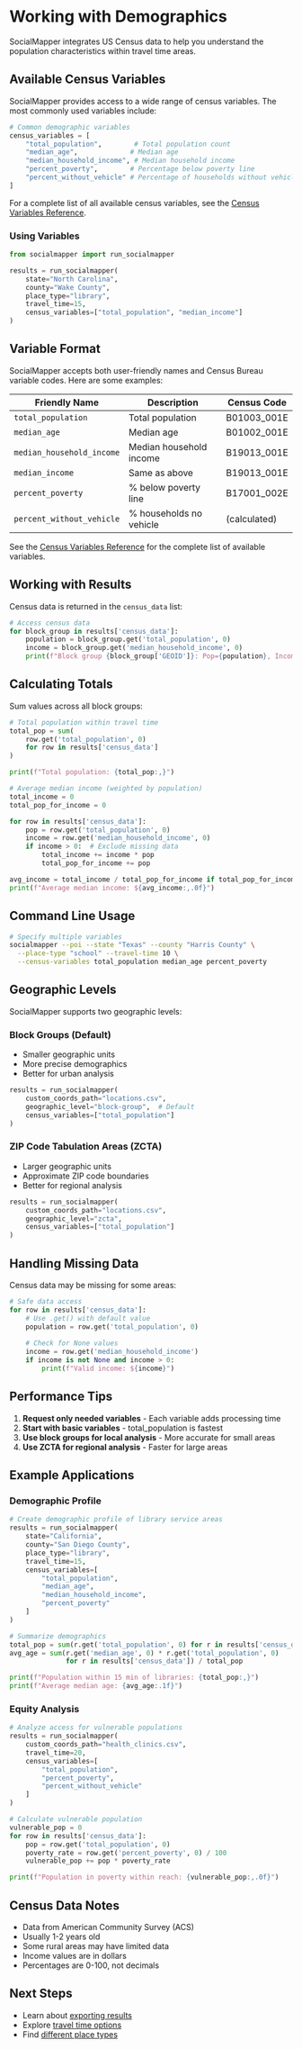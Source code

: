 # Working with Demographics

SocialMapper integrates US Census data to help you understand the population characteristics within travel time areas.

## Available Census Variables

SocialMapper provides access to a wide range of census variables. The most commonly used variables include:

```python
# Common demographic variables
census_variables = [
    "total_population",        # Total population count
    "median_age",             # Median age
    "median_household_income", # Median household income
    "percent_poverty",        # Percentage below poverty line
    "percent_without_vehicle" # Percentage of households without vehicles
]
```

For a complete list of all available census variables, see the [Census Variables Reference](../reference/census-variables.md).

### Using Variables

```python
from socialmapper import run_socialmapper

results = run_socialmapper(
    state="North Carolina",
    county="Wake County", 
    place_type="library",
    travel_time=15,
    census_variables=["total_population", "median_income"]
)
```

## Variable Format

SocialMapper accepts both user-friendly names and Census Bureau variable codes. Here are some examples:

| Friendly Name | Description | Census Code |
|--------------|-------------|-------------|
| `total_population` | Total population | B01003_001E |
| `median_age` | Median age | B01002_001E |
| `median_household_income` | Median household income | B19013_001E |
| `median_income` | Same as above | B19013_001E |
| `percent_poverty` | % below poverty line | B17001_002E |
| `percent_without_vehicle` | % households no vehicle | (calculated) |

See the [Census Variables Reference](../reference/census-variables.md) for the complete list of available variables.

## Working with Results

Census data is returned in the `census_data` list:

```python
# Access census data
for block_group in results['census_data']:
    population = block_group.get('total_population', 0)
    income = block_group.get('median_household_income', 0)
    print(f"Block group {block_group['GEOID']}: Pop={population}, Income=${income}")
```

## Calculating Totals

Sum values across all block groups:

```python
# Total population within travel time
total_pop = sum(
    row.get('total_population', 0) 
    for row in results['census_data']
)

print(f"Total population: {total_pop:,}")

# Average median income (weighted by population)
total_income = 0
total_pop_for_income = 0

for row in results['census_data']:
    pop = row.get('total_population', 0)
    income = row.get('median_household_income', 0)
    if income > 0:  # Exclude missing data
        total_income += income * pop
        total_pop_for_income += pop

avg_income = total_income / total_pop_for_income if total_pop_for_income > 0 else 0
print(f"Average median income: ${avg_income:,.0f}")
```

## Command Line Usage

```bash
# Specify multiple variables
socialmapper --poi --state "Texas" --county "Harris County" \
  --place-type "school" --travel-time 10 \
  --census-variables total_population median_age percent_poverty
```

## Geographic Levels

SocialMapper supports two geographic levels:

### Block Groups (Default)
- Smaller geographic units
- More precise demographics
- Better for urban analysis

```python
results = run_socialmapper(
    custom_coords_path="locations.csv",
    geographic_level="block-group",  # Default
    census_variables=["total_population"]
)
```

### ZIP Code Tabulation Areas (ZCTA)
- Larger geographic units
- Approximate ZIP code boundaries
- Better for regional analysis

```python
results = run_socialmapper(
    custom_coords_path="locations.csv",
    geographic_level="zcta",
    census_variables=["total_population"]
)
```

## Handling Missing Data

Census data may be missing for some areas:

```python
# Safe data access
for row in results['census_data']:
    # Use .get() with default value
    population = row.get('total_population', 0)
    
    # Check for None values
    income = row.get('median_household_income')
    if income is not None and income > 0:
        print(f"Valid income: ${income}")
```

## Performance Tips

1. **Request only needed variables** - Each variable adds processing time
2. **Start with basic variables** - total_population is fastest
3. **Use block groups for local analysis** - More accurate for small areas
4. **Use ZCTA for regional analysis** - Faster for large areas

## Example Applications

### Demographic Profile

```python
# Create demographic profile of library service areas
results = run_socialmapper(
    state="California",
    county="San Diego County",
    place_type="library",
    travel_time=15,
    census_variables=[
        "total_population",
        "median_age",
        "median_household_income",
        "percent_poverty"
    ]
)

# Summarize demographics
total_pop = sum(r.get('total_population', 0) for r in results['census_data'])
avg_age = sum(r.get('median_age', 0) * r.get('total_population', 0) 
              for r in results['census_data']) / total_pop

print(f"Population within 15 min of libraries: {total_pop:,}")
print(f"Average median age: {avg_age:.1f}")
```

### Equity Analysis

```python
# Analyze access for vulnerable populations
results = run_socialmapper(
    custom_coords_path="health_clinics.csv",
    travel_time=20,
    census_variables=[
        "total_population",
        "percent_poverty",
        "percent_without_vehicle"
    ]
)

# Calculate vulnerable population
vulnerable_pop = 0
for row in results['census_data']:
    pop = row.get('total_population', 0)
    poverty_rate = row.get('percent_poverty', 0) / 100
    vulnerable_pop += pop * poverty_rate

print(f"Population in poverty within reach: {vulnerable_pop:,.0f}")
```

## Census Data Notes

- Data from American Community Survey (ACS)
- Usually 1-2 years old
- Some rural areas may have limited data
- Income values are in dollars
- Percentages are 0-100, not decimals

## Next Steps

- Learn about [exporting results](exporting-results.md)
- Explore [travel time options](travel-time.md)
- Find [different place types](finding-places.md)